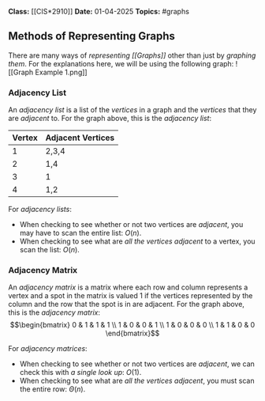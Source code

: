 **Class:** [[CIS*2910]]
**Date:** 01-04-2025
**Topics:** #graphs 

## Methods of Representing Graphs
There are many ways of *representing [[Graphs]]* other than just by *graphing them*. For the explanations here, we will be using the following graph:
![[Graph Example 1.png]]
### Adjacency List
An *adjacency list* is a list of the *vertices* in a graph and the *vertices* that they are *adjacent* to. For the graph above, this is the *adjacency list*:

| Vertex | Adjacent Vertices |
| ------ | ----------------- |
| 1      | 2,3,4             |
| 2      | 1,4               |
| 3      | 1                 |
| 4      | 1,2               |
For *adjacency lists*:
- When checking to see whether or not two vertices are *adjacent*, you may have to scan the entire list: $O(n)$.
- When checking to see what are *all the vertices adjacent* to a vertex, you scan the list: $O(n)$.
### Adjacency Matrix
An *adjacency matrix* is a matrix where each row and column represents a vertex and a spot in the matrix is valued $1$ if the vertices represented by the column and the row that the spot is in are adjacent. For the graph above, this is the *adjacency matrix*:
$$\begin{bmatrix}
0 & 1 & 1 & 1 \\
1 & 0 & 0 & 1 \\
1 & 0 & 0 & 0 \\
1 & 1 & 0 & 0
\end{bmatrix}$$

For *adjacency matrices*:
- When checking to see whether or not two vertices are *adjacent*, we can check this with *a single look up*: $O(1)$.
- When checking to see what are *all the vertices adjacent*, you must scan the entire row: $\Theta (n)$.

